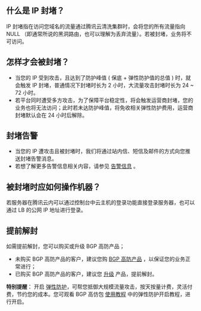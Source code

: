 ## 什么是 IP 封堵？
IP 封堵指在访问您域名的流量通过腾讯云清洗集群时，会将您的所有流量指向 NULL （即通常所说的黑洞路由，也可以理解为丢弃流量）。若被封堵，业务将不可访问。

## 怎样才会被封堵？
- 当您的 IP 受到攻击，且达到了防护峰值 ( 保底 + 弹性防护值的总值 ) 时，就会触发 IP 封堵，普通情况下封堵时长为 2 小时，大流量攻击封堵时长为 24 ~ 72 小时。
- 若平台同时遭受多方攻击，为了保障平台稳定性，将会触发运营商封堵，您的业务也将无法访问；此时若未达防护峰值，将免收相关弹性防护费用，运营商封堵默认会在 24 小时后解除。
## 封堵告警
- 当您的 IP 遭攻击且被封堵时，我们将通过站内信、短信及邮件的方式向您推送封堵告警消息。
- 若想了解更多告警信息相关内容，请参见 [告警信息](https://cloud.tencent.com/document/product/297/15406) 。

## 被封堵时应如何操作机器？
若服务器在腾讯云内可以通过控制台中云主机的登录功能直接登录服务器，也可以通过 LB 的公网 IP 地址进行登录。

## 提前解封
 如需提前解封，您可以购买或升级 BGP 高防产品；
- 未购买 BGP 高防产品的客户，建议您购 [BGP 高防产品](https://console.cloud.tencent.com/dayu/basic) ，以保证您的业务正常进行；
- 已购买 BGP 高防产品的客户，建议您 [升级](https://console.cloud.tencent.com/dayu/basic) 产品，提前解封。

**特别提醒**：
开启 [弹性防护](https://console.cloud.tencent.com/dayu/bgp)，可帮您抵御大规模流量攻击，按天按量计费，灵活付费，节约您的成本。您可观看 BGP 高仿包 [使用教程](https://cloud.tencent.com/document/product/297/15828)  中的弹性防护开启教程，进行开启。

